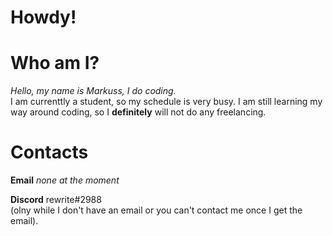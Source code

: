 # Howdy!

# Who am I?

*Hello, my name is Markuss, I do coding.*<br>
I am currenttly a student, so my schedule is very busy. I am still learning my way around coding, so I **definitely** will not do any freelancing.
# Contacts

**Email** *none at the moment*

**Discord**  rewrite#2988<br>(olny while I don't have an email or you can't contact me once I get the email).


